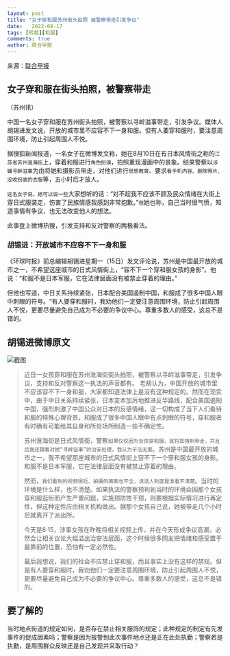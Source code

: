 ```yaml
---
layout: post
title: "女子穿和服苏州街头拍照 被警察带走引发争议"
date:   2022-08-17
tags: [转载][和服]
comments: true
author: 联合早报
---
```


来源：[联合早报](https://www.zaobao.com/news/china/story20220817-1303693)

## 女子穿和服在街头拍照，被警察带走

（苏州讯）

中国一名女子穿和服在苏州街头拍照，被警察以寻衅滋事带走，引发争议。媒体人胡锡进发文说，开放的城市里不应容不下一身和服。但有人要穿和服时，要注意周围环境，防止引起周围人不悦。

据搜狐新闻报道，一名女子在微博发文称，她在8月10日在有日本风情街之称的`江苏省苏州淮海街`上，穿着和服进行`角色扮演`，拍照重现漫画中的景象。结果警察以`涉嫌寻衅滋事`为由将她和摄影员带走，对他们进行`思想教育`、要求`看手机内容、删除照片、没收扮装的衣服`等，五小时后才放人。

`这名女子说，她可以说一些`大家想听的话：“对不起我不应该不顾及民众情绪在大街上穿日式服装走，伤害了民族情感我感到非常抱歉。”`但`她也称，自己当时很气愤，知道事情有争议，也无法改变他人的想法。

此事登上微博热搜，引发支持和反对警察的两极看法。

### 胡锡进：开放城市不应容不下一身和服

《环球时报》前总编辑胡锡进星期一（15日）发文评论说，苏州是中国最开放的城市之一，不希望这座城市的日式风情街上，“容不下一个穿和服女孩的身影”。他说：“和服不是日本军服，它在法律层面没有被禁止穿着的理由。”

但他也写道，中日关系持续紧张，日本配合美国遏制中国，和服成了很多中国人眼中刺眼的符号。“有人要穿和服时，我劝他们一定要注意周围环境，防止引起周围人不悦，更要尽量避免自己成为不必要的争议中心。尊重多数人的感受，这总不是错的。

## 胡锡进微博原文

![截图](https://raw.staticdn.net/hanlinniao/hanlinniao.github.io/master/images/%E8%83%A1%E9%94%A1%E8%BF%9B%E5%92%8C%E6%9C%8D%E6%88%AA%E5%9B%BE.png)

> 近日一女孩穿和服在苏州淮海街街头拍照，被警察以寻衅滋事带走，引发争议，支持和反对警察这一执法的声音都有。
老胡认为，中国开放的城市里不应该容不下一身和服，大家都知道法律上是没有这种规定的。然而在现实中，由于中日关系持续紧张，日本变本加厉地推进反华路线，配合美国遏制中国，强烈刺激了中国公众对日本的反感情绪，这一切构成了当下人们看待和服的特殊心理背景，和服成了很多中国人眼中有点刺眼的符号，穿和服者有时确有可能给其自身和所处场所制造一些不确定性。
>
> 苏州淮海街是日式风情街，警察`如果仅仅因为女孩穿和服，就将其强制带走，并且后面还跟着对她“寻衅滋事”的治安处理，我认为于法无据`。苏州是中国最开放的城市之一，我不希望那座城市的日式风情街上容不下一个穿和服女孩的身影。和服不是日本军服，它在法律层面没有被禁止穿着的理由。
>
> 然而，`我们看到的视频很短，拍摄的画面也不全，说话人到底是谁看不清楚`。当时的环境是什么样，也不清楚。如果执法的警察预判到当时的环境会因那个女孩穿和服逛街而产生严重问题，实施预防性干预，则要根据实际情况进行再定性，但这种定性应由相关机构做出。据那个女孩自己说，她被带走几个小时后就离开了派出所。
>
>今天是8·15，涉事女孩在昨晚将相关视频上传，并在今天形成争议高潮，必然会让相关议论大幅溢出治安法层面，这个时候很多网友把情绪和感受置于最靠前的位置，恐怕有一定必然性。
>
>最后我想说，我们的社会不应禁止穿和服，而且事实上没有这样的禁规。但是有人要穿和服时，我劝他们一定要注意周围环境，防止引起周围人不悦，更要尽量避免自己成为不必要的争议中心。尊重多数人的感受，这总不是错的。

## 要了解的

当时地点街道的规定如何，是否存在禁止相关服饰的规定；此种规定的制定有先发事件的促成因素吗；警察是因为报警到此次事件地点还是正在此处执勤；警察若是执勤，是周围群众反映还是自己发现并采取行动？
